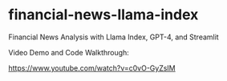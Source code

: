 # financial-news-llama-index

Financial News Analysis with Llama Index, GPT-4, and Streamlit

Video Demo and Code Walkthrough:

https://www.youtube.com/watch?v=c0vO-GyZsIM
